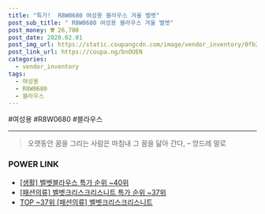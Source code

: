```yaml
--- 
title: "특가!  R8W0680 여성용 블라우스 겨울 벨벳" 
post_sub_title: " R8W0680 여성용 블라우스 겨울 벨벳" 
post_money: ₩ 26,700 
post_date: 2020.02.01 
post_img_url: https://static.coupangcdn.com/image/vendor_inventory/0fb2/339ad3ae02eae060008ce28e0c67f8d3de56658679a463a553e7d3b4bb5a.jpg 
post_link_url: https://coupa.ng/bnOUEN 
categories: 
  - vendor_inventory 
tags: 
  - 여성용 
  - R8W0680 
  - 블라우스 
--- 
```

  #여성용 #R8W0680 #블라우스 
<hr> 

> 오랫동안 꿈을 그리는 사람은 마침내 그 꿈을 닮아 간다, – 앙드레 말로 


### POWER LINK

* <a href="https://blog.naver.com/sakai111/221792195082" target="_blank"> [생활] 벨벳블라우스 특가 순위 ~40위</a>
* <a href="https://blog.naver.com/sakai111/221792325855" target="_blank"> [패션의류] 벨벳크리스크리스니트 특가 순위 ~37위</a>
* <a href="https://blog.naver.com/an0733/221792325839" target="_blank"> TOP ~37위 [패션의류] 벨벳크리스크리스니트</a>
